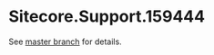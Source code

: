 # Sitecore.Support.159444

See [master branch](https://github.com/sitecoresupport/Sitecore.Support.159444) for details.